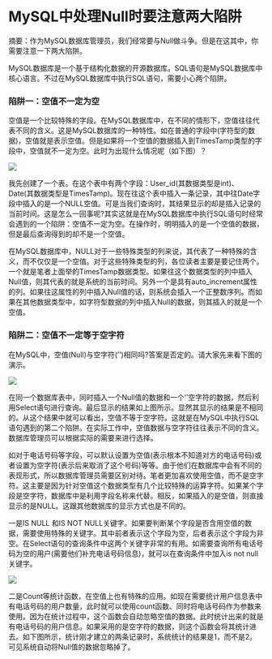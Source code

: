# MySQL中处理Null时要注意两大陷阱

摘要：作为MySQL数据库管理员，我们经常要与Null做斗争。但是在这其中，你需要注意一下两大陷阱。

MySQL数据库是一个基于结构化数据的开源数据库。SQL语句是MySQL数据库中核心语言。不过在MySQL数据库中执行SQL语句，需要小心两个陷阱。

### 陷阱一：空值不一定为空

空值是一个比较特殊的字段。在MySQL数据库中，在不同的情形下，空值往往代表不同的含义。这是MySQL数据库的一种特性。如在普通的字段中(字符型的数据)，空值就是表示空值。但是如果将一个空值的数据插入到TimesTamp类型的字段中，空值就不一定为空。此时为出现什么情况呢（如下图）？

![](http://biangbiangpic.b0.upaiyun.com/blog/12a55402d567c11accb2457cfb9d2042.jpg)

我先创建了一个表。在这个表中有两个字段：User_id(其数据类型是int)、Date(其数据类型是TimesTamp)。现在往这个表中插入一条记录，其中往Date字段中插入的是一个NULL空值。可是当我们查询时，其结果显示的却是插入记录的当前时间。这是怎么一回事呢?其实这就是在MySQL数据库中执行SQL语句时经常会遇到的一个陷阱：空值不一定为空。在操作时，明明插入的是一个空值的数据，但是最后查询得到的却不是一个空值。

在MySQL数据库中，NULL对于一些特殊类型的列来说，其代表了一种特殊的含义，而不仅仅是一个空值。对于这些特殊类型的列，各位读者主要是要记住两个。一个就是笔者上面举的TimesTamp数据类型。如果往这个数据类型的列中插入Null值，则其代表的就是系统的当前时间。另外一个是具有auto_increment属性的列。如果往这属性的列中插入Null值的话，则系统会插入一个正整数序列。而如果在其他数据类型中，如字符型数据的列中插入Null的数据，则其插入的就是一个空值。

### 陷阱二：空值不一定等于空字符

在MySQL中，空值(Null)与空字符(’’)相同吗?答案是否定的。请大家先来看下图的演示。

![](http://biangbiangpic.b0.upaiyun.com/blog/03219b455b7d15fff61c3caf37586695.jpg)

在同一个数据库表中，同时插入一个Null值的数据和一个’’空字符的数据，然后利用Select语句进行查询。最后显示的结果如上图所示。显然其显示的结果是不相同的。从这个结果中就可以看出，空值不等于空字符。这就是在MySQL中执行SQL语句遇到的第二个陷阱。在实际工作中，空值数据与空字符往往表示不同的含义。数据库管理员可以根据实际的需要来进行选择。

如对于电话号码等字段，可以默认设置为空值(表示根本不知道对方的电话号码)或者设置为空字符(表示后来取消了这个号码)等等。由于他们在数据库中会有不同的表现形式，所以数据库管理员需要区别对待。笔者更加喜欢使用空值，而不是空字符。这主要是因为针对空值这个数据类型有几个比较特殊的运算字符。如果某个字段是空字符，数据库中是利用字段名称来代替。相反，如果插入的是空值，则直接显示的是NULL。这跟其他数据库的显示方式也是不同的。

一是IS NULL 和IS NOT NULL关键字。如果要判断某个字段是否含用空值的数据，需要使用特殊的关键字。其中前者表示这个字段为空，后者表示这个字段为非空。在Select语句的查询条件中这两个关键字非常的有用。如需要查询所有电话号码为空的用户(需要他们补充电话号码信息)，就可以在查询条件中加入is not null关键字。

![](http://biangbiangpic.b0.upaiyun.com/blog/36163ede5958740ff928896097726003.jpg)

二是Count等统计函数，在空值上也有特殊的应用。如现在需要统计用户信息表中有电话号码的用户数量，此时就可以使用count函数、同时将电话号码作为参数来使用。因为在统计过程中，这个函数会自动忽略空值的数据。此时统计出来的就是有电话号码的用户信息。如果采用的是空字符的数据，则这个函数会将其统计进去。如下图所示，统计刚才建立的两条记录时，系统统计的结果是1，而不是2。可见系统自动将Null值的数据忽略掉了。
